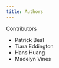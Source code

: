 ```yaml
---
title: Authors
---
```


Contributors
- Patrick Beal
- Tiara Eddington
- Hans Huang
- Madelyn Vines

